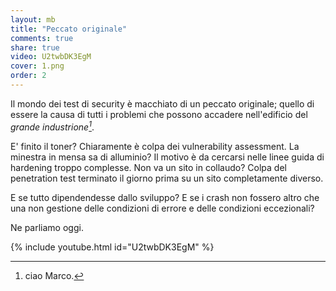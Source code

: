 ```yaml
---
layout: mb
title: "Peccato originale"
comments: true
share: true
video: U2twbDK3EgM
cover: 1.png
order: 2
---
```


Il mondo dei test di security è macchiato di un peccato originale; quello di
essere la causa di tutti i problemi che possono accadere nell'edificio del
_grande industrione[^1]_.

E' finito il toner? Chiaramente è colpa dei vulnerability assessment.
La minestra in mensa sa di alluminio? Il motivo è da cercarsi nelle linee guida
di hardening troppo complesse.
Non va un sito in collaudo? Colpa del penetration test terminato il giorno
prima su un sito completamente diverso.

E se tutto dipendendesse dallo sviluppo? E se i crash non fossero altro che una non gestione delle condizioni di errore e delle condizioni eccezionali?

Ne parliamo oggi.


{% include youtube.html id="U2twbDK3EgM" %}

[^1]: ciao Marco.
